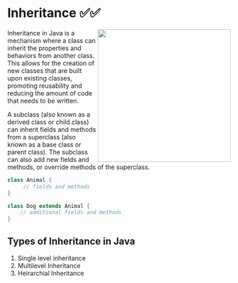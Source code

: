 

# Inheritance ✅✅

<img align="right" width="300px" height="300px" src="https://seleniumautomationtester.files.wordpress.com/2017/03/inheritance-1.gif?w=364">

   Inheritance in Java is a mechanism where a class can inherit the properties and behaviors from another class. 
   This allows for the creation of new classes that are built upon existing classes, promoting reusability and 
   reducing the amount of code that needs to be written.

   A subclass (also known as a derived class or child class) can inherit fields and methods from a superclass
   (also known as a base class or parent class). The subclass can also add new fields and methods, or override 
   methods of the superclass.


  ```java
  class Animal {
       // fields and methods
  }

  class Dog extends Animal {
      // additional fields and methods
  }    
  
  ```

## Types of Inheritance in Java
1. Single level inheritance
2. Multilevel Inheritance
3. Heirarchial Inheritance
